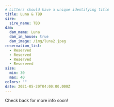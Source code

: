 ```yaml
---
# Litters should have a unique identifying title
title: Luna & TBD
sire:
  sire_name: TBD
dam:
  dam_name: Luna
  dam_in_house: true
  dam_image: /img/luna2.jpeg
reservation_list:
  - Reserved
  - Reserved
  - Reserved
  - Resereved
size:
  min: 30
  max: 40
colors: ""
date: 2021-05-20T04:00:00.000Z
---
```

Check back for more info soon!